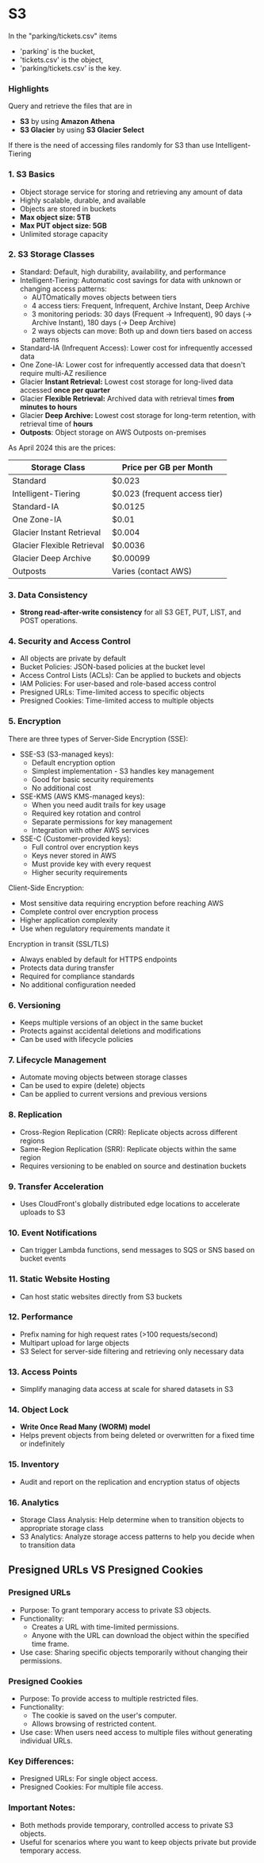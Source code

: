 # S3

In the "parking/tickets.csv" items

* 'parking' is the bucket,
* 'tickets.csv' is the object,
* 'parking/tickets.csv' is the key.

### Highlights

Query and retrieve the files that are in &#x20;

* **S3** by using **Amazon Athena**
* **S3 Glacier** by using **S3 Glacier Select**

If there is the need of accessing files randomly for S3 than use Intelligent-Tiering&#x20;

### 1. S3 Basics

* Object storage service for storing and retrieving any amount of data
* Highly scalable, durable, and available
* Objects are stored in buckets
* **Max object size: 5TB**
* **Max PUT object size: 5GB**
* Unlimited storage capacity

### 2. S3 Storage Classes

* Standard: Default, high durability, availability, and performance
* Intelligent-Tiering: Automatic cost savings for data with unknown or changing access patterns:
  * AUTOmatically moves objects between tiers
  * 4 access tiers: Frequent, Infrequent, Archive Instant, Deep Archive
  * 3 monitoring periods: 30 days (Frequent → Infrequent), 90 days (→ Archive Instant), 180 days (→ Deep Archive)
  * 2 ways objects can move: Both up and down tiers based on access patterns
* Standard-IA (Infrequent Access): Lower cost for infrequently accessed data
* One Zone-IA: Lower cost for infrequently accessed data that doesn't require multi-AZ resilience
* Glacier **Instant Retrieval:** Lowest cost storage for long-lived data accessed **once per quarter**
* Glacier **Flexible Retrieval:** Archived data with retrieval times **from minutes to hours**
* Glacier **Deep Archive:** Lowest cost storage for long-term retention, with retrieval time of **hours**
* **Outposts**: Object storage on AWS Outposts on-premises

As April 2024 this are the prices:&#x20;

| Storage Class              | Price per GB per Month        |
| -------------------------- | ----------------------------- |
| Standard                   | $0.023                        |
| Intelligent-Tiering        | $0.023 (frequent access tier) |
| Standard-IA                | $0.0125                       |
| One Zone-IA                | $0.01                         |
| Glacier Instant Retrieval  | $0.004                        |
| Glacier Flexible Retrieval | $0.0036                       |
| Glacier Deep Archive       | $0.00099                      |
| Outposts                   | Varies (contact AWS)          |

### 3. Data Consistency

* **Strong read-after-write consistency** for all S3 GET, PUT, LIST, and POST operations.

### 4. Security and Access Control

* All objects are private by default
* Bucket Policies: JSON-based policies at the bucket level
* Access Control Lists (ACLs): Can be applied to buckets and objects
* IAM Policies: For user-based and role-based access control
* Presigned URLs: Time-limited access to specific objects
* Presigned Cookies: Time-limited access to multiple objects

### 5. Encryption

There are three types of Server-Side Encryption (SSE):

* SSE-S3 (S3-managed keys):
  * Default encryption option
  * Simplest implementation - S3 handles key management
  * Good for basic security requirements
  * No additional cost
* SSE-KMS (AWS KMS-managed keys):
  * When you need audit trails for key usage
  * Required key rotation and control
  * Separate permissions for key management
  * Integration with other AWS services
* SSE-C (Customer-provided keys):
  * Full control over encryption keys
  * Keys never stored in AWS
  * Must provide key with every request
  * Higher security requirements

Client-Side Encryption:

* Most sensitive data requiring encryption before reaching AWS
* Complete control over encryption process
* Higher application complexity
* Use when regulatory requirements mandate it

Encryption in transit  (SSL/TLS)

* Always enabled by default for HTTPS endpoints
* Protects data during transfer
* Required for compliance standards
* No additional configuration needed



### 6. Versioning

* Keeps multiple versions of an object in the same bucket
* Protects against accidental deletions and modifications
* Can be used with lifecycle policies

### 7. Lifecycle Management

* Automate moving objects between storage classes
* Can be used to expire (delete) objects
* Can be applied to current versions and previous versions

### 8. Replication

* Cross-Region Replication (CRR): Replicate objects across different regions
* Same-Region Replication (SRR): Replicate objects within the same region
* Requires versioning to be enabled on source and destination buckets

### 9. Transfer Acceleration

* Uses CloudFront's globally distributed edge locations to accelerate uploads to S3

### 10. Event Notifications

* Can trigger Lambda functions, send messages to SQS or SNS based on bucket events

### 11. Static Website Hosting

* Can host static websites directly from S3 buckets

### 12. Performance

* Prefix naming for high request rates (>100 requests/second)
* Multipart upload for large objects
* S3 Select for server-side filtering and retrieving only necessary data

### 13. Access Points

* Simplify managing data access at scale for shared datasets in S3

### 14. Object Lock

* **Write Once Read Many (WORM) model**
* Helps prevent objects from being deleted or overwritten for a fixed time or indefinitely

### 15. Inventory

* Audit and report on the replication and encryption status of objects

### 16. Analytics

* Storage Class Analysis: Help determine when to transition objects to appropriate storage class
* S3 Analytics: Analyze storage access patterns to help you decide when to transition data

## Presigned URLs VS Presigned Cookies

### Presigned URLs

* Purpose: To grant temporary access to private S3 objects.
* Functionality:
  * Creates a URL with time-limited permissions.
  * Anyone with the URL can download the object within the specified time frame.
* Use case: Sharing specific objects temporarily without changing their permissions.

### Presigned Cookies

* Purpose: To provide access to multiple restricted files.
* Functionality:
  * The cookie is saved on the user's computer.
  * Allows browsing of restricted content.
* Use case: When users need access to multiple files without generating individual URLs.

### Key Differences:

* Presigned URLs: For single object access.
* Presigned Cookies: For multiple file access.

### Important Notes:

* Both methods provide temporary, controlled access to private S3 objects.
* Useful for scenarios where you want to keep objects private but provide temporary access.




